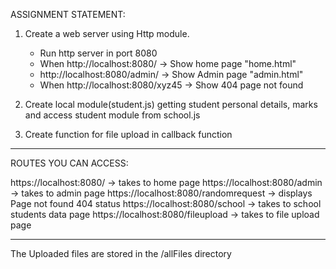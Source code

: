 ASSIGNMENT STATEMENT:

1. Create a web server using Http module. 
	* Run http server in port 8080
	* When http://localhost:8080/ -> Show home page "home.html"
	* http://localhost:8080/admin/ -> Show Admin page "admin.html"
	* When http://localhost:8080/xyz45 -> Show 404 page not found 

2. Create local module(student.js) getting student personal details, marks and access student module from school.js

3. Create function for file upload in callback function

-----------------------------------------------------------------------------------


ROUTES YOU CAN ACCESS:

https://localhost:8080/ -> takes to home page
https://localhost:8080/admin -> takes to admin page
https://localhost:8080/randomrequest -> displays Page not found 404 status
https://localhost:8080/school -> takes to school students data page
https://localhost:8080/fileupload -> takes to file upload page

-------------------------------------------------------------------------------------

The Uploaded files are stored in the /allFiles directory


